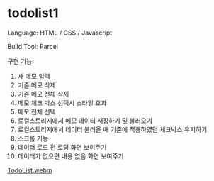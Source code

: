 # todolist1

Language: HTML / CSS / Javascript

Build Tool: Parcel

구현 기능: 
  1. 새 메모 입력
  2. 기존 메모 삭제
  3. 기존 메모 전체 삭제
  4. 메모 체크 박스 선택시 스타일 효과
  5. 메모 전체 선택
  6. 로컬스토리지에서 메모 데이터 저장하기 및 불러오기
  7. 로컬스토리지에서 데이터 불러올 때 기존에 적용하였던 체크박스 유지하기
  8. 스크롤 기능
  9. 데이터 로드 전 로딩 화면 보여주기
  10. 데이터가 없으면 내용 없음 화면 보여주기

[TodoList.webm](https://user-images.githubusercontent.com/98410418/196397718-b63f0ddd-70e0-4405-a287-57c4ed6c8680.webm)
